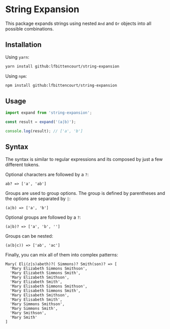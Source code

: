 # String Expansion

This package expands strings using nested `And` and `Or` objects into all
possible combinations.

## Installation

Using `yarn`:

```bash
yarn install github:lfbittencourt/string-expansion
```

Using `npm`:

```bash
npm install github:lfbittencourt/string-expansion
```

## Usage

```javascript
import expand from 'string-expansion';

const result = expand('(a|b)');

console.log(result); // ['a', 'b']
```

## Syntax

The syntax is similar to regular expressions and its composed by just a few
different tokens.

Optional characters are followed by a `?`:

```
ab? => ['a', 'ab']
```

Groups are used to group options. The group is defined by parentheses and the
options are separated by `|`:

```
(a|b) => ['a', 'b']
```

Optional groups are followed by a `?`:

```
(a|b)? => ['a', 'b', '']
```

Groups can be nested:

```
(a(b|c)) => ['ab', 'ac']
```

Finally, you can mix all of them into complex patterns:

```
Mary( Eli(z|s)abeth)?( Simmons)? Smith(son)? => [
  'Mary Elizabeth Simmons Smithson',
  'Mary Elizabeth Simmons Smith',
  'Mary Elizabeth Smithson',
  'Mary Elizabeth Smith',
  'Mary Elisabeth Simmons Smithson',
  'Mary Elisabeth Simmons Smith',
  'Mary Elisabeth Smithson',
  'Mary Elisabeth Smith',
  'Mary Simmons Smithson',
  'Mary Simmons Smith',
  'Mary Smithson',
  'Mary Smith'
]
```
